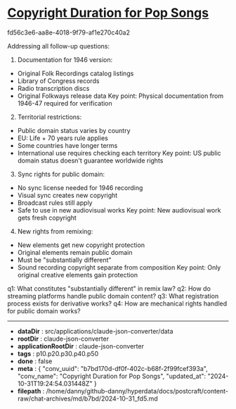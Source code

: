 # [Copyright Duration for Pop Songs](https://claude.ai/chat/b7bd170d-df0f-402c-b68f-2f99fcef393a)

fd56c3e6-aa8e-4018-9f79-af1e270c40a2

 Addressing all follow-up questions:

1. Documentation for 1946 version:
- Original Folk Recordings catalog listings
- Library of Congress records
- Radio transcription discs
- Original Folkways release data
Key point: Physical documentation from 1946-47 required for verification

2. Territorial restrictions:
- Public domain status varies by country
- EU: Life + 70 years rule applies
- Some countries have longer terms
- International use requires checking each territory
Key point: US public domain status doesn't guarantee worldwide rights

3. Sync rights for public domain:
- No sync license needed for 1946 recording
- Visual sync creates new copyright
- Broadcast rules still apply
- Safe to use in new audiovisual works
Key point: New audiovisual work gets fresh copyright

4. New rights from remixing:
- New elements get new copyright protection
- Original elements remain public domain
- Must be "substantially different"
- Sound recording copyright separate from composition
Key point: Only original creative elements gain protection

q1: What constitutes "substantially different" in remix law?
q2: How do streaming platforms handle public domain content?
q3: What registration process exists for derivative works?
q4: How are mechanical rights handled for public domain works?

---

* **dataDir** : src/applications/claude-json-converter/data
* **rootDir** : claude-json-converter
* **applicationRootDir** : claude-json-converter
* **tags** : p10.p20.p30.p40.p50
* **done** : false
* **meta** : {
  "conv_uuid": "b7bd170d-df0f-402c-b68f-2f99fcef393a",
  "conv_name": "Copyright Duration for Pop Songs",
  "updated_at": "2024-10-31T19:24:54.031448Z"
}
* **filepath** : /home/danny/github-danny/hyperdata/docs/postcraft/content-raw/chat-archives/md/b7bd/2024-10-31_fd5.md